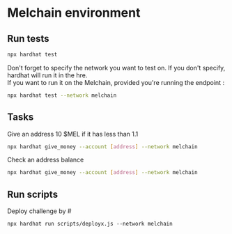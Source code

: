 # Melchain environment

## Run tests

```bash
npx hardhat test
```
Don't forget to specify the network you want to test on. If you don't specify, hardhat will run it in the hre.  
If you want to run it on the Melchain, provided you're running the endpoint :

```bash
npx hardhat test --network melchain
```

## Tasks

Give an address 10 $MEL if it has less than 1.1

```bash
npx hardhat give_money --account [address] --network melchain
```

Check an address balance

```bash
npx hardhat give_money --account [address] --network melchain
```

## Run scripts

Deploy challenge by #

```
npx hardhat run scripts/deployx.js --network melchain
```
